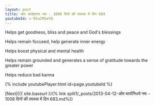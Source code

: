 ```yaml
---
layout: post
title: ओम आरोहणाय नमः - 1008 दिनों की तपस्या में दिन 684
youtubeId: v-9SuCMSeYQ
---
```

 
 
Helps get goodness, bliss and peace and God's blessings
 
Helps remain focused, help generate inner energy 
 
Helps boost physical and mental health 
 
Helps remain grounded and generates a sense of gratitude towards the greater power 
 
Helps reduce bad karma
 
 
 
 


{% include youtubePlayer.html id=page.youtubeId %}
 
[Next]({{ site.baseurl }}{% link  split1/_posts/2013-04-12-ओम थापोनिधये नमः - 1008 दिनों की तपस्या में दिन 683.md%})
 
